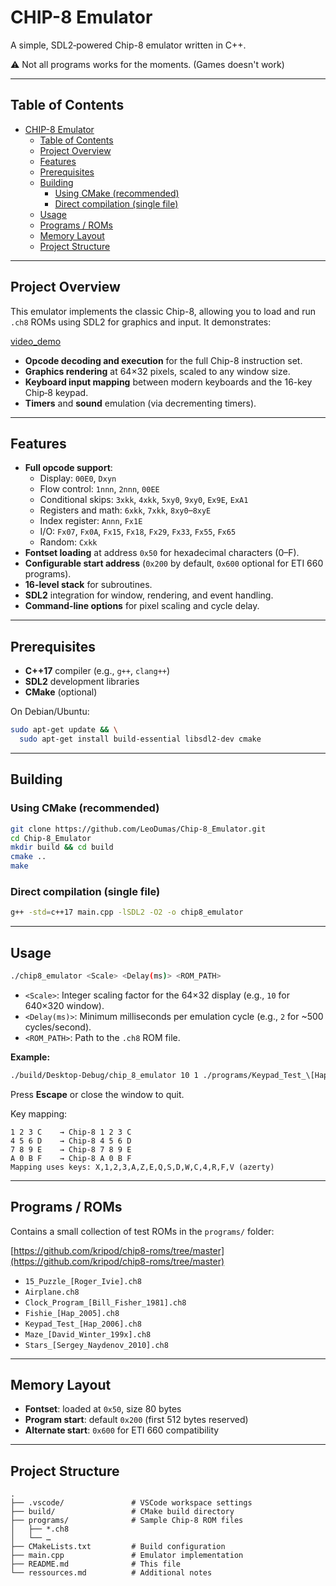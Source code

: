 # CHIP-8 Emulator

A simple, SDL2‑powered Chip-8 emulator written in C++.

⚠️ Not all programs works for the moments. (Games doesn't work)

---

## Table of Contents

- [CHIP-8 Emulator](#chip-8-emulator)
  - [Table of Contents](#table-of-contents)
  - [Project Overview](#project-overview)
  - [Features](#features)
  - [Prerequisites](#prerequisites)
  - [Building](#building)
    - [Using CMake (recommended)](#using-cmake-recommended)
    - [Direct compilation (single file)](#direct-compilation-single-file)
  - [Usage](#usage)
  - [Programs / ROMs](#programs--roms)
  - [Memory Layout](#memory-layout)
  - [Project Structure](#project-structure)

---

## Project Overview

This emulator implements the classic Chip-8, allowing you to load and run `.ch8` ROMs using SDL2 for graphics and input. It demonstrates:

[video_demo](https://github.com/user-attachments/assets/35eb31d3-71a1-4da8-b64c-5d73f72dd290)

- **Opcode decoding and execution** for the full Chip-8 instruction set.
- **Graphics rendering** at 64×32 pixels, scaled to any window size.
- **Keyboard input mapping** between modern keyboards and the 16-key Chip‑8 keypad.
- **Timers** and **sound** emulation (via decrementing timers).

---

## Features

- **Full opcode support**:
  - Display: `00E0`, `Dxyn`
  - Flow control: `1nnn`, `2nnn`, `00EE`
  - Conditional skips: `3xkk`, `4xkk`, `5xy0`, `9xy0`, `Ex9E`, `ExA1`
  - Registers and math: `6xkk`, `7xkk`, `8xy0`–`8xyE`
  - Index register: `Annn`, `Fx1E`
  - I/O: `Fx07`, `Fx0A`, `Fx15`, `Fx18`, `Fx29`, `Fx33`, `Fx55`, `Fx65`
  - Random: `Cxkk`
- **Fontset loading** at address `0x50` for hexadecimal characters (0–F).
- **Configurable start address** (`0x200` by default, `0x600` optional for ETI 660 programs).
- **16-level stack** for subroutines.
- **SDL2** integration for window, rendering, and event handling.
- **Command-line options** for pixel scaling and cycle delay.

---

## Prerequisites

- **C++17** compiler (e.g., `g++`, `clang++`)
- **SDL2** development libraries
- **CMake** (optional)

On Debian/Ubuntu:

```bash
sudo apt-get update && \
  sudo apt-get install build-essential libsdl2-dev cmake
```

---

## Building

### Using CMake (recommended)

```bash
git clone https://github.com/LeoDumas/Chip-8_Emulator.git
cd Chip-8_Emulator
mkdir build && cd build
cmake ..
make
```

### Direct compilation (single file)

```bash
g++ -std=c++17 main.cpp -lSDL2 -O2 -o chip8_emulator
```

---

## Usage

```bash
./chip8_emulator <Scale> <Delay(ms)> <ROM_PATH>
```

- `<Scale>`: Integer scaling factor for the 64×32 display (e.g., `10` for 640×320 window).
- `<Delay(ms)>`: Minimum milliseconds per emulation cycle (e.g., `2` for ~500 cycles/second).
- `<ROM_PATH>`: Path to the `.ch8` ROM file.

**Example:**

```bash
./build/Desktop-Debug/chip_8_emulator 10 1 ./programs/Keypad_Test_\[Hap_2006\].ch8
```

Press **Escape** or close the window to quit.

Key mapping:
```
1 2 3 C    → Chip-8 1 2 3 C
4 5 6 D    → Chip-8 4 5 6 D
7 8 9 E    → Chip-8 7 8 9 E
A 0 B F    → Chip-8 A 0 B F
Mapping uses keys: X,1,2,3,A,Z,E,Q,S,D,W,C,4,R,F,V (azerty)
```

---

## Programs / ROMs

Contains a small collection of test ROMs in the `programs/` folder:

[https://github.com/kripod/chip8-roms/tree/master](https://github.com/kripod/chip8-roms/tree/master)

- `15_Puzzle_[Roger_Ivie].ch8`
- `Airplane.ch8`
- `Clock_Program_[Bill_Fisher_1981].ch8`
- `Fishie_[Hap_2005].ch8`
- `Keypad_Test_[Hap_2006].ch8`
- `Maze_[David_Winter_199x].ch8`
- `Stars_[Sergey_Naydenov_2010].ch8`

---

## Memory Layout

- **Fontset**: loaded at `0x50`, size 80 bytes
- **Program start**: default `0x200` (first 512 bytes reserved)
- **Alternate start**: `0x600` for ETI 660 compatibility

---

## Project Structure

```
.
├── .vscode/               # VSCode workspace settings
├── build/                 # CMake build directory
├── programs/              # Sample Chip-8 ROM files
│   ├── *.ch8
│   └── …
├── CMakeLists.txt         # Build configuration
├── main.cpp               # Emulator implementation
├── README.md              # This file
└── ressources.md          # Additional notes
```